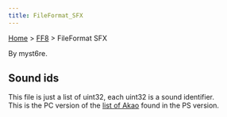 ```yaml
---
title: FileFormat_SFX
---
```


[Home](../index.md) > [FF8](../FF8.md) > FileFormat SFX

By myst6re.

## Sound ids

This file is just a list of uint32, each uint32 is a sound identifier.  
This is the PC version of the [list of Akao](PlaystationMedia.md#Second_file_.28.2A.MAP.29) found in the PS version.
